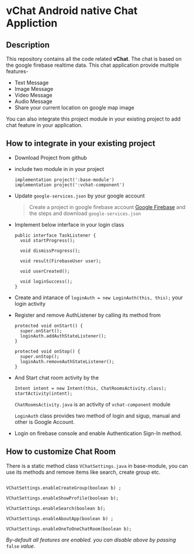 # vChat Android native Chat Appliction

## Description
  This repository contains all the code related **vChat**. The chat is based on the google firebase realtime data. This chat      application provide multiple features- 
  - Text Message
  - Image Message
  - Video Message
  - Audio Message
  - Share your current location on google map image
  
You can also integrate this project module in your existing project to add chat feature in your application.

## How to integrate in your existing project
  - Download Project from github 
  - include two module in in your project 
      ```
      implementation project(':base-module')
      implementation project(':vchat-component')
      ```
  - Update ```google-services.json``` by your google account
    > Create a project in google firebase account [Google Firebase](https://console.firebase.google.com/) and the steps and download ```google-services.json``` 
  - Implement below interface in your login class
      ```
      public interface TaskListener {
        void startProgress();

        void dismissProgress();

        void result(FirebaseUser user);

        void userCreated();

        void loginSuccess();
      }
      ```
  - Create and intanace of ```loginAuth = new LoginAuth(this, this);``` your login activity 
  - Register and remove AuthListener by calling its method from 
      ```
      protected void onStart() {
        super.onStart();
        loginAuth.addAuthStateListener();
      }
      
      protected void onStop() {
        super.onStop();
        loginAuth.removeAuthStateListener();
      } 
      ```
  - And Start chat room activity by the 
       ```
       Intent intent = new Intent(this, ChatRoomsActivity.class);
       startActivity(intent);
       ```
       ```ChatRoomsActivity.java``` is an activity of ```vchat-component``` module
    
       ```LoginAuth``` class provides two method of login and sigup, manual and other is Google Account.
    
  - Login on firebase console and enable Authentication Sign-In method.
    
## How to customize Chat Room
  There is a static method class ```VChatSettings.java``` in base-module, you can use its methods and remove items like search, create group etc.
  
  ```VChatSettings.enableGlobalSearch(boolean b);
         
  VChatSettings.enableCreateGroup(boolean b) ;
       
  VChatSettings.enableShowProfile(boolean b);
       
  VChatSettings.enableSearch(boolean b);
       
  VChatSettings.enableAboutApp(boolean b) ;
       
  VChatSettings.enableOneToOneChatRoom(boolean b);
  
  ```
  
  _By-default all features are enabled. you can disable above by passing_ ```false``` _value_.
